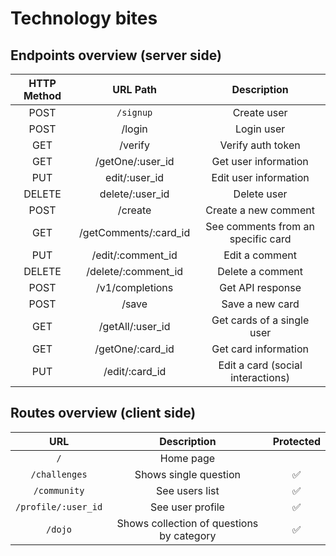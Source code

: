 <h1> Technology bites </h1> 

<h2> Endpoints overview (server side) </h2>

| HTTP Method |        URL Path       |             Description            |
|:-----------:|:---------------------:|:----------------------------------:|
|     POST    |          `/signup`        |             Create user            |
|     POST    |         /login        |             Login user             |
|     GET     |        /verify        |          Verify auth token         |
|     GET     |    /getOne/:user_id   |        Get user information        |
|     PUT     |     edit/:user_id     |        Edit user information       |
|    DELETE   |    delete/:user_id    |             Delete user            |
|     POST    |        /create        |        Create a new comment        |
|     GET     | /getComments/:card_id | See comments from an specific card |
|     PUT     |   /edit/:comment_id   |           Edit a comment           |
|    DELETE   |  /delete/:comment_id  |          Delete a comment          |
|     POST    |    /v1/completions    |          Get API response          |
|     POST    |         /save         |           Save a new card          |
|     GET     |    /getAll/:user_id   |     Get cards of a single user     |
|     GET     |    /getOne/:card_id   |        Get card information        |
|     PUT     |     /edit/:card_id    |  Edit a card (social interactions) |

<h2> Routes overview (client side) </h2>


|         URL         |                Description                | Protected |
|:-------------------:|:-----------------------------------------:|:---------:|
|         `/`         |                 Home page                 |           |
|    `/challenges`    |           Shows single question           |     ✅     |
|     `/community`    |               See users list              |     ✅     |
| `/profile/:user_id` |             See user profile              |     ✅     |
|       `/dojo`       | Shows collection of questions by category |     ✅     |



